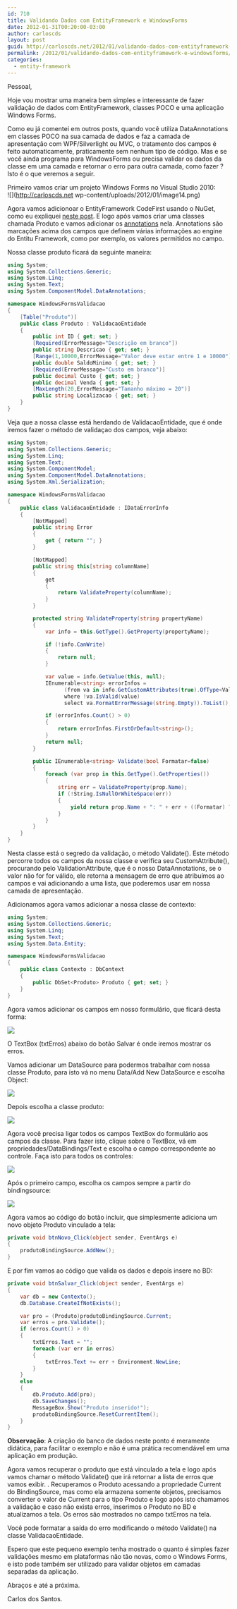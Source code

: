 ```yaml
---
id: 710
title: Validando Dados com EntityFramework e WindowsForms
date: 2012-01-31T00:20:00-03:00
author: carloscds
layout: post
guid: http://carloscds.net/2012/01/validando-dados-com-entityframework-e-windowsforms/
permalink: /2012/01/validando-dados-com-entityframework-e-windowsforms/
categories:
  - entity-framework
---
```

Pessoal,

Hoje vou mostrar uma maneira bem simples e interessante de fazer validação de dados com EntityFramework, classes POCO e uma aplicação Windows Forms.

Como eu já comentei em outros posts, quando você utiliza DataAnnotations em classes POCO na sua camada de dados e faz a camada de apresentação com WPF/Silverlight ou MVC, o tratamento dos campos é feito automaticamente, praticamente sem nenhum tipo de código. Mas e se você ainda programa para WindowsForms ou precisa validar os dados da classe em uma camada e retornar o erro para outra camada, como fazer ? Isto é o que veremos a seguir.

Primeiro vamos criar um projeto Windows Forms no Visual Studio 2010:  
![](http://carloscds.net wp-content/uploads/2012/01/image14.png)

Agora vamos adicionoar o EntityFramework CodeFirst usando o NuGet, como eu expliquei [neste post](http://carloscds.net/2012/01/entityframework-codefirst). E logo após vamos criar uma classes chamada Produto e vamos adicionar os [annotations](http://msdn.microsoft.com/en-us/data/gg193958) nela. Annotations são marcações acima dos campos que definem várias informações ao engine do Entitu Framework, como por exemplo, os valores permitidos no campo.

Nossa classe produto ficará da seguinte maneira: 

```csharp
using System;
using System.Collections.Generic;
using System.Linq;
using System.Text;
using System.ComponentModel.DataAnnotations;

namespace WindowsFormsValidacao
{
    [Table("Produto")]
    public class Produto : ValidacaoEntidade 
    {
        public int ID { get; set; }
        [Required(ErrorMessage="Descrição em branco"])
        public string Descricao { get; set; }
        [Range(1,10000,ErrorMessage="Valor deve estar entre 1 e 10000")]
        public double SaldoMinimo { get; set; }
        [Required(ErrorMessage="Custo em branco")]
        public decimal Custo { get; set; }
        public decimal Venda { get; set; }
        [MaxLength(20,ErrorMessage="Tamanho máximo = 20")]
        public string Localizacao { get; set; }
    }
}
```

Veja que a nossa classe está herdando de ValidacaoEntidade, que é onde iremos fazer o método de validaçao dos campos, veja abaixo:

```csharp
using System;
using System.Collections.Generic;
using System.Linq;
using System.Text;
using System.ComponentModel;
using System.ComponentModel.DataAnnotations;
using System.Xml.Serialization;

namespace WindowsFormsValidacao
{
    public class ValidacaoEntidade : IDataErrorInfo
    {
        [NotMapped]
        public string Error
        {
            get { return ""; }
        }

        [NotMapped]
        public string this[string columnName]
        {
            get
            {
                return ValidateProperty(columnName);
            }
        }

        protected string ValidateProperty(string propertyName)
        {
            var info = this.GetType().GetProperty(propertyName);

            if (!info.CanWrite)
            {
                return null;
            }

            var value = info.GetValue(this, null);
            IEnumerable<string> errorInfos =
                  (from va in info.GetCustomAttributes(true).OfType<ValidationAttribute>()
                  where !va.IsValid(value)
                  select va.FormatErrorMessage(string.Empty)).ToList();

            if (errorInfos.Count() > 0)
            {
                return errorInfos.FirstOrDefault<string>();
            }
            return null;
        }

        public IEnumerable<string> Validate(bool Formatar=false)
        {
            foreach (var prop in this.GetType().GetProperties())
            {
                string err = ValidateProperty(prop.Name);
                if (!String.IsNullOrWhiteSpace(err))
                {
                    yield return prop.Name + ": " + err + ((Formatar) ? "<br>" : "").ToString();
                }
            }
        }
    }
}
```

Nesta classe está o segredo da validação, o método Validate(). Este método percorre todos os campos da nossa classe e verifica seu CustomAttribute(), procurando pelo ValidationAttribute, que é o nosso DataAnnotations, se o valor não for for válido, ele retorna a mensagem de erro que atribuímos ao campos e vai adicionando a uma lista, que poderemos usar em nossa camada de apresentação.

Adicionamos agora vamos adicionar a nossa classe de contexto:

```csharp
using System;
using System.Collections.Generic;
using System.Linq;
using System.Text;
using System.Data.Entity;

namespace WindowsFormsValidacao
{
    public class Contexto : DbContext
    {
        public DbSet<Produto> Produto { get; set; }
    }
}
```

Agora vamos adicionar os campos em nosso formulário, que ficará desta forma:

![]( wp-content/uploads/2012/01/image_thumb17.png)

O TextBox (txtErros) abaixo do botão Salvar é onde iremos mostrar os erros.

Vamos adicionar um DataSource para podermos trabalhar com nossa classe Produto, para isto vá no menu Data/Add New DataSource e escolha Object:
  
![]( wp-content/uploads/2012/01/image_thumb18.png)

Depois escolha a classe produto:
  
![]( wp-content/uploads/2012/01/image_thumb19.png)

Agora você precisa ligar todos os campos TextBox do formulário aos campos da classe. Para fazer isto, clique sobre o TextBox, vá em propriedades/DataBindings/Text e escolha o campo correspondente ao controle. Faça isto para todos os controles:

![]( wp-content/uploads/2012/01/image_thumb20.png)

Após o primeiro campo, escolha os campos sempre a partir do bindingsource: 

![]( wp-content/uploads/2012/01/image_thumb21.png)

Agora vamos ao código do botão incluir, que simplesmente adiciona um novo objeto Produto vinculado a tela:

```csharp
private void btnNovo_Click(object sender, EventArgs e)
{
    produtoBindingSource.AddNew();
}
```

E por fim vamos ao código que valida os dados e depois insere no BD:

```csharp
private void btnSalvar_Click(object sender, EventArgs e)
{
    var db = new Contexto();
    db.Database.CreateIfNotExists();

    var pro = (Produto)produtoBindingSource.Current;
    var erros = pro.Validate();
    if (erros.Count() > 0)
    {
        txtErros.Text = "";
        foreach (var err in erros)
        {
            txtErros.Text += err + Environment.NewLine;
        }
    }
    else
    {
        db.Produto.Add(pro);
        db.SaveChanges();
        MessageBox.Show("Produto inserido!");
        produtoBindingSource.ResetCurrentItem();
    }
}
```

**Observação**: A criação do banco de dados neste ponto é meramente didática, para facilitar o exemplo e não é uma prática recomendável em uma aplicação em produção. 

Agora vamos recuperar o produto que está vinculado a tela e logo após vamos chamar o método Validate() que irá retornar a lista de erros que vamos exibir. . Recuperamos o Produto acessando a propriedade Current do BindingSource, mas como ela armazena somente objetos, precisamos converter o valor de Current para o tipo Produto e logo após isto chamamos a validação e caso não exista erros, inserimos o Produto no BD e atualizamos a tela. Os erros são mostrados no campo txtErros na tela. 

Você pode formatar a saída do erro modificando o método Validate() na classe ValidacaoEntidade.

Espero que este pequeno exemplo tenha mostrado o quanto é simples fazer validações mesmo em plataformas não tão novas, como o Windows Forms, e isto pode também ser utilizado para validar objetos em camadas separadas da aplicação.

Abraços e até a próxima.

  
Carlos dos Santos.